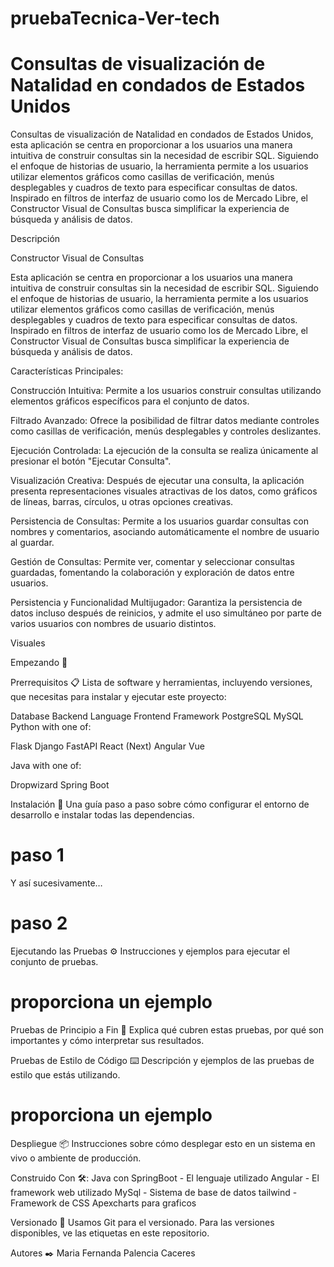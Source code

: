 # pruebaTecnica-Ver-tech



# Consultas de visualización de Natalidad en condados de Estados Unidos
Consultas de visualización de Natalidad en condados de Estados Unidos, esta aplicación se centra en proporcionar a los usuarios una manera intuitiva de construir consultas sin la necesidad de escribir SQL. Siguiendo el enfoque de historias de usuario, la herramienta permite a los usuarios utilizar elementos gráficos como casillas de verificación, menús desplegables y cuadros de texto para especificar consultas de datos. Inspirado en filtros de interfaz de usuario como los de Mercado Libre, el Constructor Visual de Consultas busca simplificar la experiencia de búsqueda y análisis de datos.

Descripción

Constructor Visual de Consultas

Esta aplicación se centra en proporcionar a los usuarios una manera intuitiva de construir consultas sin la necesidad de escribir SQL. Siguiendo el enfoque de historias de usuario, la herramienta permite a los usuarios utilizar elementos gráficos como casillas de verificación, menús desplegables y cuadros de texto para especificar consultas de datos. Inspirado en filtros de interfaz de usuario como los de Mercado Libre, el Constructor Visual de Consultas busca simplificar la experiencia de búsqueda y análisis de datos.

Características Principales:


Construcción Intuitiva: Permite a los usuarios construir consultas utilizando elementos gráficos específicos para el conjunto de datos.

Filtrado Avanzado: Ofrece la posibilidad de filtrar datos mediante controles como casillas de verificación, menús desplegables y controles deslizantes.

Ejecución Controlada: La ejecución de la consulta se realiza únicamente al presionar el botón "Ejecutar Consulta".

Visualización Creativa: Después de ejecutar una consulta, la aplicación presenta representaciones visuales atractivas de los datos, como gráficos de líneas, barras, círculos, u otras opciones creativas.

Persistencia de Consultas: Permite a los usuarios guardar consultas con nombres y comentarios, asociando automáticamente el nombre de usuario al guardar.

Gestión de Consultas: Permite ver, comentar y seleccionar consultas guardadas, fomentando la colaboración y exploración de datos entre usuarios.

Persistencia y Funcionalidad Multijugador: Garantiza la persistencia de datos incluso después de reinicios, y admite el uso simultáneo por parte de varios usuarios con nombres de usuario distintos.


Visuales

Empezando 🚀


Prerrequisitos 📋
Lista de software y herramientas, incluyendo versiones, que necesitas para instalar y ejecutar este proyecto:

Database
Backend Language
Frontend Framework
PostgreSQL
MySQL
Python with one of:

Flask
Django
FastAPI
React (Next)
Angular
Vue


Java with one of:

Dropwizard
Spring Boot

Instalación 🔧
Una guía paso a paso sobre cómo configurar el entorno de desarrollo e instalar todas las dependencias.

# paso 1
Y así sucesivamente…

# paso 2
Ejecutando las Pruebas ⚙️
Instrucciones y ejemplos para ejecutar el conjunto de pruebas.

# proporciona un ejemplo
Pruebas de Principio a Fin 🔩
Explica qué cubren estas pruebas, por qué son importantes y cómo interpretar sus resultados.

Pruebas de Estilo de Código ⌨️
Descripción y ejemplos de las pruebas de estilo que estás utilizando.

# proporciona un ejemplo
Despliegue 📦
Instrucciones sobre cómo desplegar esto en un sistema en vivo o ambiente de producción.

Construido Con 🛠️:
Java con SpringBoot - El lenguaje utilizado
Angular  - El framework web utilizado
MySql - Sistema de base de datos
 tailwind - Framework de CSS
Apexcharts para graficos




Versionado 📌
Usamos Git para el versionado. Para las versiones disponibles, ve las etiquetas en este repositorio.

Autores ✒️
Maria Fernanda Palencia Caceres 

